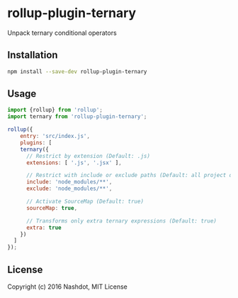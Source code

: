 # rollup-plugin-ternary

Unpack ternary conditional operators

## Installation

```bash
npm install --save-dev rollup-plugin-ternary
```

## Usage
```js
import {rollup} from 'rollup';
import ternary from 'rollup-plugin-ternary';

rollup({
	entry: 'src/index.js',
	plugins: [
    ternary({
      // Restrict by extension (Default: .js)
      extensions: [ '.js', '.jsx' ],

      // Restrict with include or exclude paths (Default: all project directories)
      include: 'node_modules/**',
      exclude: 'node_modules/**',

      // Activate SourceMap (Default: true)
      sourceMap: true,

      // Transforms only extra ternary expressions (Default: true)
      extra: true
    })
  ]
});
```

## License

Copyright (c) 2016 Nashdot, MIT License
